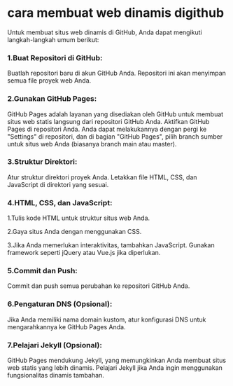 # cara membuat web dinamis digithub
Untuk membuat situs web dinamis di GitHub, Anda dapat mengikuti langkah-langkah umum berikut:

### 1.Buat Repositori di GitHub:

Buatlah repositori baru di akun GitHub Anda. Repositori ini akan menyimpan semua file proyek web Anda.

### 2.Gunakan GitHub Pages:

GitHub Pages adalah layanan yang disediakan oleh GitHub untuk membuat situs web statis langsung dari repositori GitHub Anda.
Aktifkan GitHub Pages di repositori Anda. Anda dapat melakukannya dengan pergi ke "Settings" di repositori, dan di bagian "GitHub Pages", pilih branch sumber untuk situs web Anda (biasanya branch main atau master).

### 3.Struktur Direktori:

Atur struktur direktori proyek Anda. Letakkan file HTML, CSS, dan JavaScript di direktori yang sesuai.

### 4.HTML, CSS, dan JavaScript:

1.Tulis kode HTML untuk struktur situs web Anda.

2.Gaya situs Anda dengan menggunakan CSS.

3.Jika Anda memerlukan interaktivitas, tambahkan JavaScript. Gunakan framework seperti jQuery atau Vue.js jika diperlukan.

### 5.Commit dan Push:

Commit dan push semua perubahan ke repositori GitHub Anda.

### 6.Pengaturan DNS (Opsional):

Jika Anda memiliki nama domain kustom, atur konfigurasi DNS untuk mengarahkannya ke GitHub Pages Anda.

### 7.Pelajari Jekyll (Opsional):

GitHub Pages mendukung Jekyll, yang memungkinkan Anda membuat situs web statis yang lebih dinamis.
Pelajari Jekyll jika Anda ingin menggunakan fungsionalitas dinamis tambahan.
